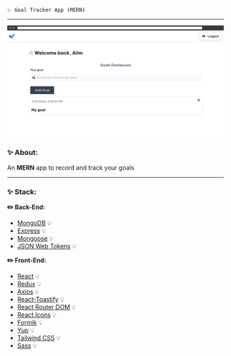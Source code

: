     ✨ Goal Tracker App (MERN)

---
![Goal Tracker MERN App](frontend/public/preview.png)

### ✨ About:

An **MERN** app to record and track your goals

---

### ✨ Stack:

**✏️ Back-End:**

- [MongoDB](https://www.mongodb.com/) 💡
- [Express](https://expressjs.com/ru/) 💡
- [Mongoose](https://mongoosejs.com/) 💡
- [JSON Web Tokens](https://jwt.io/) 💡

**✏️ Front-End:**

- [React](https://ru.reactjs.org/) 💡
- [Redux](https://redux.js.org/) 💡
- [Axios](https://www.npmjs.com/package/axios) 💡
- [React-Toastify](https://github.com/fkhadra/react-toastify) 💡
- [React Router DOM](https://v5.reactrouter.com/web/guides/quick-start) 💡
- [React Icons](https://react-icons.github.io/react-icons/) 💡
- [Formik](https://formik.org/docs/overview) 💡
- [Yup](https://www.npmjs.com/package/yup) 💡
- [Tailwind CSS](https://tailwindcss.com/) 💡
- [Sass](https://sass-lang.com/) 💡